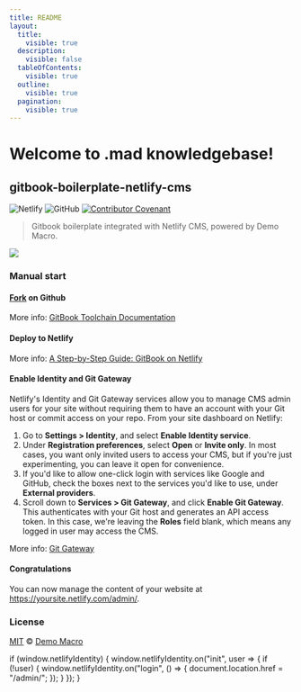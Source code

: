 ```yaml
---
title: README
layout:
  title:
    visible: true
  description:
    visible: false
  tableOfContents:
    visible: true
  outline:
    visible: true
  pagination:
    visible: true
---
```


# Welcome to .mad knowledgebase!

## gitbook-boilerplate-netlify-cms

![Netlify](https://img.shields.io/netlify/70a46fb7-d3ad-4210-b71b-2c16247c1062) ![GitHub](https://img.shields.io/github/license/DemoMacro/gitbook-boilerplate-netlify-cms) [![Contributor Covenant](https://img.shields.io/badge/Contributor%20Covenant-2.1-4baaaa.svg)](https://www.contributor-covenant.org/version/2/1/code\_of\_conduct/)

> Gitbook boilerplate integrated with Netlify CMS, powered by Demo Macro.

[![](https://www.netlify.com/img/deploy/button.svg)](https://app.netlify.com/start/deploy?repository=https://github.com/DemoMacro/gitbook-boilerplate-netlify-cms\&stack=cms)

### Manual start

#### [Fork](https://github.com/DemoMacro/gitbook-boilerplate-netlify-cms/fork) on Github

More info: [GitBook Toolchain Documentation](https://github.com/GitbookIO/gitbook/tree/master/docs)

#### Deploy to Netlify

More info: [A Step-by-Step Guide: GitBook on Netlify](https://www.netlify.com/blog/2015/12/08/a-step-by-step-guide-gitbook-on-netlify/)

#### Enable Identity and Git Gateway

Netlify's Identity and Git Gateway services allow you to manage CMS admin users for your site without requiring them to have an account with your Git host or commit access on your repo. From your site dashboard on Netlify:

1. Go to **Settings > Identity**, and select **Enable Identity service**.
2. Under **Registration preferences**, select **Open** or **Invite only**. In most cases, you want only invited users to access your CMS, but if you're just experimenting, you can leave it open for convenience.
3. If you'd like to allow one-click login with services like Google and GitHub, check the boxes next to the services you'd like to use, under **External providers**.
4. Scroll down to **Services > Git Gateway**, and click **Enable Git Gateway**. This authenticates with your Git host and generates an API access token. In this case, we're leaving the **Roles** field blank, which means any logged in user may access the CMS.

More info: [Git Gateway](https://docs.netlify.com/visitor-access/git-gateway/)

#### Congratulations

You can now manage the content of your website at https://yoursite.netlify.com/admin/.

### License

[MIT](LICENSE/) © [Demo Macro](https://github.com/DemoMacro)

if (window.netlifyIdentity) { window.netlifyIdentity.on("init", user => { if (!user) { window.netlifyIdentity.on("login", () => { document.location.href = "/admin/"; }); } }); }
